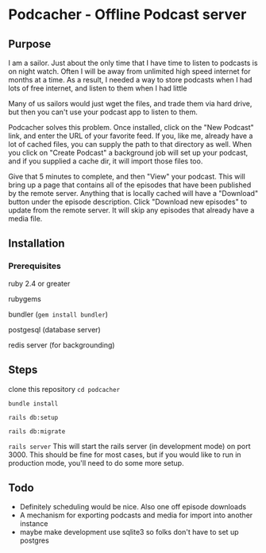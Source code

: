 # Podcacher - Offline Podcast server

## Purpose
I am a sailor. Just about the only time that I have time to listen to podcasts is on night watch.
Often I will be away from unlimited high speed internet for months at a time. As a result,
I needed a way to store podcasts when I had lots of free internet, and listen to them when I had little

Many of us sailors would just wget the files, and trade them via hard drive, but then you can't use your
podcast app to listen to them.

Podcacher solves this problem. Once installed, click on the "New Podcast" link, and enter the URL of your
favorite feed. If you, like me, already have a lot of cached files, you can supply the path to that
directory as well. When you click on "Create Podcast" a background job will set up your podcast, and
if you supplied a cache dir, it will import those files too.

Give that 5 minutes to complete, and then "View" your podcast. This will bring up a page that contains all
of the episodes that have been published by the remote server. Anything that is locally cached will have a
"Download" button under the episode description. Click "Download new episodes" to update
from the remote server. It will skip any episodes that already have a media file.

## Installation
### Prerequisites
ruby 2.4 or greater

rubygems

bundler (`gem install bundler`)

postgesql (database server)

redis server (for backgrounding)

## Steps
clone this repository
`cd podcacher`

`bundle install`

`rails db:setup`

`rails db:migrate`

`rails server` This will start the rails server (in development mode) on port 3000. This should be fine for most cases, but if you would like to run in production mode, you'll need to do some more setup.



## Todo
* Definitely scheduling would be nice. Also one off episode downloads
* A mechanism for exporting podcasts and media for import into another instance
* maybe make development use sqlite3 so folks don't have to set up postgres
